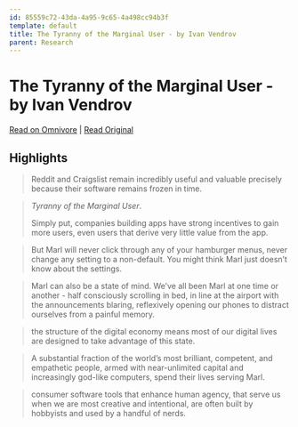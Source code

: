 ```yaml
---
id: 85559c72-43da-4a95-9c65-4a498cc94b3f
template: default
title: The Tyranny of the Marginal User - by Ivan Vendrov
parent: Research
---
```


# The Tyranny of the Marginal User - by Ivan Vendrov

[Read on Omnivore](https://omnivore.app/me/the-tyranny-of-the-marginal-user-by-ivan-vendrov-18bfb80c38a) | [Read Original](https://nothinghuman.substack.com/p/the-tyranny-of-the-marginal-user?ref=refind)

## Highlights

> Reddit and Craigslist remain incredibly useful and valuable precisely because their software remains frozen in time.

> _Tyranny of the Marginal User_.
> 
> Simply put, companies building apps have strong incentives to gain more users, even users that derive very little value from the app.

> But Marl will never click through any of your hamburger menus, never change any setting to a non-default. You might think Marl just doesn’t know about the settings.

> Marl can also be a state of mind. We’ve all been Marl at one time or another - half consciously scrolling in bed, in line at the airport with the announcements blaring, reflexively opening our phones to distract ourselves from a painful memory.

> the structure of the digital economy means most of our digital lives are designed to take advantage of this state.

> A substantial fraction of the world’s most brilliant, competent, and empathetic people, armed with near-unlimited capital and increasingly god-like computers, spend their lives serving Marl.

> consumer software tools that enhance human agency, that serve us when we are most creative and intentional, are often built by hobbyists and used by a handful of nerds.

